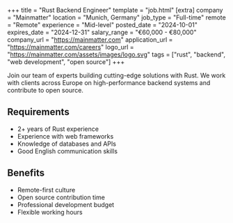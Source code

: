 +++
title = "Rust Backend Engineer"
template = "job.html"
[extra]
company = "Mainmatter"
location = "Munich, Germany"
job_type = "Full-time"
remote = "Remote"
experience = "Mid-level"
posted_date = "2024-10-01"
expires_date = "2024-12-31"
salary_range = "€60,000 - €80,000"
company_url = "https://mainmatter.com"
application_url = "https://mainmatter.com/careers"
logo_url = "https://mainmatter.com/assets/images/logo.svg"
tags = ["rust", "backend", "web development", "open source"]
+++

Join our team of experts building cutting-edge solutions with Rust. We work with clients across Europe on high-performance backend systems and contribute to open source.

## Requirements

- 2+ years of Rust experience
- Experience with web frameworks
- Knowledge of databases and APIs
- Good English communication skills

## Benefits

- Remote-first culture
- Open source contribution time
- Professional development budget
- Flexible working hours